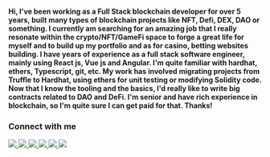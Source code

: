 #### Hi, I've been working as a Full Stack blockchain developer for over 5 years, built many types of blockchain projects like NFT, Defi, DEX, DAO or something. I currently am searching for an amazing job that I really resonate within the crypto/NFT/GameFi space to forge a great life for myself and to build up my portfolio and as for casino, betting websites building. I have years of experience as a full stack software engineer, mainly using React js, Vue js and Angular. I'm quite familiar with hardhat, ethers, Typescript, git, etc. My work has involved migrating projects from Truffle to Hardhat, using ethers for unit testing or modifying Solidity code. Now that I know the tooling and the basics, I'd really like to write big contracts related to DAO and DeFi. I'm senior and have rich experience in blockchain, so I'm quite sure I can get paid for that. Thanks!

### Connect with me

<a href="mailto:vecnazmaga">
  <img src="https://img.shields.io/badge/Gmail-D14836?style=for-the-badge&logo=gmail&logoColor=white" />
</a>
<a href="https://www.linkedin.com/comm/in/jay-west-a8b42723a">
  <img src="https://img.shields.io/badge/LinkedIn-0077B5?style=for-the-badge&logo=linkedin&logoColor=white" />
</a>
<a href="https://vecnazmaga.netlify.app/">
  <img src="https://img.shields.io/badge/website-000000?style=for-the-badge&logo=About.me&logoColor=white" />
</a>
<a href="https://join.skype.com/invite/yG5gKNXqR69e">
  <img src="https://img.shields.io/badge/Skype-00AFF0?style=for-the-badge&logo=skype&logoColor=white" />
</a>
<a href="https://discordapp.com/users/965772784653443215">
  <img src="https://img.shields.io/badge/Discord-5865F2?style=for-the-badge&logo=discord&logoColor=white" />
</a>
<a href="https://t.me/vecnazmaga">
  <img src="https://img.shields.io/badge/Telegram-2CA5E0?style=for-the-badge&logo=telegram&logoColor=white" />
</a>
